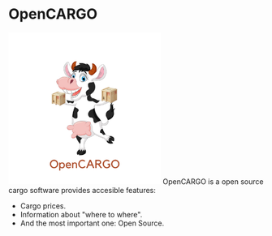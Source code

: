 # OpenCARGO
<img src="/img/OpenCARGO.png" alt="drawing" width="300"/>
OpenCARGO is a open source cargo software provides accesible features:

- Cargo prices.
- Information about "where to where".
- And the most important one: Open Source.
